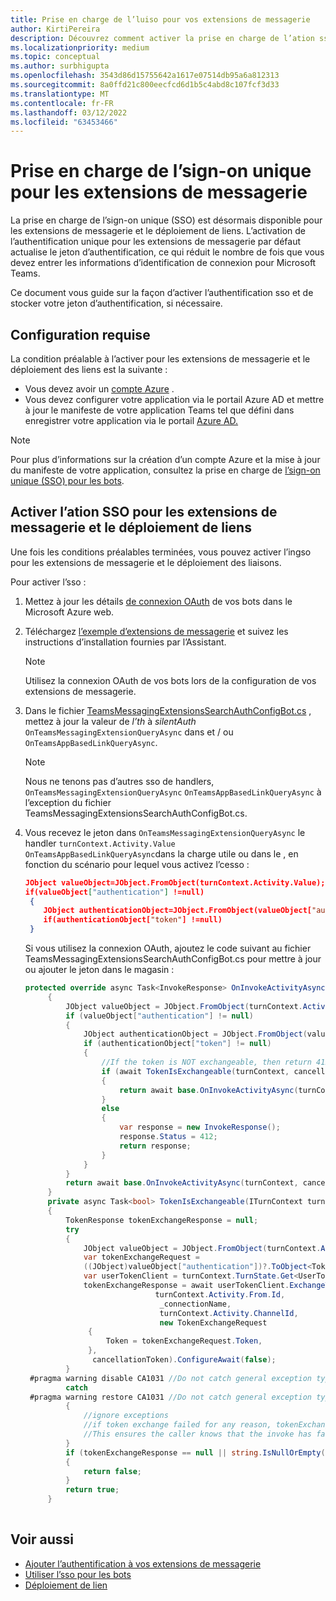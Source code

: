 ```yaml
---
title: Prise en charge de l’luiso pour vos extensions de messagerie
author: KirtiPereira
description: Découvrez comment activer la prise en charge de l’ation sso pour vos extensions de messagerie à l’aide d’exemples de code.
ms.localizationpriority: medium
ms.topic: conceptual
ms.author: surbhigupta
ms.openlocfilehash: 3543d86d15755642a1617e07514db95a6a812313
ms.sourcegitcommit: 8a0ffd21c800eecfcd6d1b5c4abd8c107fcf3d33
ms.translationtype: MT
ms.contentlocale: fr-FR
ms.lasthandoff: 03/12/2022
ms.locfileid: "63453466"
---
```

# <a name="single-sign-on-support-for-messaging-extensions"></a>Prise en charge de l’sign-on unique pour les extensions de messagerie

La prise en charge de l’sign-on unique (SSO) est désormais disponible pour les extensions de messagerie et le déploiement de liens. L’activation de l’authentification unique pour les extensions de messagerie par défaut actualise le jeton d’authentification, ce qui réduit le nombre de fois que vous devez entrer les informations d’identification de connexion pour Microsoft Teams.

Ce document vous guide sur la façon d’activer l’authentification sso et de stocker votre jeton d’authentification, si nécessaire.

## <a name="prerequisites"></a>Configuration requise

La condition préalable à l’activer pour les extensions de messagerie et le déploiement des liens est la suivante :

* Vous devez avoir un [compte Azure](https://azure.microsoft.com/free/) .
* Vous devez configurer votre application via le portail Azure AD et mettre à jour le manifeste de votre application Teams tel que défini dans enregistrer votre application via le portail [Azure AD.](../../bots/how-to/authentication/auth-aad-sso-bots.md#register-your-app-through-the-azure-ad-portal)

> [!NOTE]
> Pour plus d’informations sur la création d’un compte Azure et la mise à jour du manifeste de votre application, consultez la prise en charge de [l’sign-on unique (SSO) pour les bots](../../bots/how-to/authentication/auth-aad-sso-bots.md).

## <a name="enable-sso-for-messaging-extensions-and-link-unfurling"></a>Activer l’ation SSO pour les extensions de messagerie et le déploiement de liens

Une fois les conditions préalables terminées, vous pouvez activer l’ingso pour les extensions de messagerie et le déploiement des liaisons.

Pour activer l’sso :

1. Mettez à jour les détails [de connexion OAuth](../../bots/how-to/authentication/auth-aad-sso-bots.md#update-the-azure-portal-with-the-oauth-connection) de vos bots dans le Microsoft Azure web.
2. Téléchargez [l’exemple d’extensions de messagerie](https://github.com/microsoft/BotBuilder-Samples/tree/main/samples/csharp_dotnetcore/52.teams-messaging-extensions-search-auth-config) et suivez les instructions d’installation fournies par l’Assistant.
   > [!NOTE]
   > Utilisez la connexion OAuth de vos bots lors de la configuration de vos extensions de messagerie.
3. Dans le fichier [TeamsMessagingExtensionsSearchAuthConfigBot.cs](https://github.com/microsoft/BotBuilder-Samples/tree/main/samples/csharp_dotnetcore/52.teams-messaging-extensions-search-auth-config/Bots/TeamsMessagingExtensionsSearchAuthConfigBot.cs) , mettez à jour la valeur de *l’th* à *silentAuth* `OnTeamsMessagingExtensionQueryAsync` dans et / ou `OnTeamsAppBasedLinkQueryAsync`.  

    > [!NOTE]
    > Nous ne tenons pas d’autres sso de handlers, `OnTeamsMessagingExtensionQueryAsync` `OnTeamsAppBasedLinkQueryAsync` à l’exception du fichier TeamsMessagingExtensionsSearchAuthConfigBot.cs.

4. Vous recevez le jeton dans `OnTeamsMessagingExtensionQueryAsync` le handler `turnContext.Activity.Value` `OnTeamsAppBasedLinkQueryAsync`dans la charge utile ou dans le , en fonction du scénario pour lequel vous activez l’cesso :

    ```json
    JObject valueObject=JObject.FromObject(turnContext.Activity.Value);
    if(valueObject["authentication"] !=null)
     {
        JObject authenticationObject=JObject.FromObject(valueObject["authentication"]);
        if(authenticationObject["token"] !=null)
     }
    
     ```
  
    Si vous utilisez la connexion OAuth, ajoutez le code suivant au fichier TeamsMessagingExtensionsSearchAuthConfigBot.cs pour mettre à jour ou ajouter le jeton dans le magasin :

   ```C#
   protected override async Task<InvokeResponse> OnInvokeActivityAsync(ITurnContext<IInvokeActivity> turnContext, CancellationToken cancellationToken)
        {
            JObject valueObject = JObject.FromObject(turnContext.Activity.Value);
            if (valueObject["authentication"] != null)
            {
                JObject authenticationObject = JObject.FromObject(valueObject["authentication"]);
                if (authenticationObject["token"] != null)
                {
                    //If the token is NOT exchangeable, then return 412 to require user consent
                    if (await TokenIsExchangeable(turnContext, cancellationToken))
                    {
                        return await base.OnInvokeActivityAsync(turnContext, cancellationToken).ConfigureAwait(false);
                    }
                    else
                    {
                        var response = new InvokeResponse();
                        response.Status = 412;
                        return response;
                    }
                }
            }
            return await base.OnInvokeActivityAsync(turnContext, cancellationToken).ConfigureAwait(false);
        }
        private async Task<bool> TokenIsExchangeable(ITurnContext turnContext, CancellationToken cancellationToken)
        {
            TokenResponse tokenExchangeResponse = null;
            try
            {
                JObject valueObject = JObject.FromObject(turnContext.Activity.Value);
                var tokenExchangeRequest =
                ((JObject)valueObject["authentication"])?.ToObject<TokenExchangeInvokeRequest>();
                var userTokenClient = turnContext.TurnState.Get<UserTokenClient>();
                tokenExchangeResponse = await userTokenClient.ExchangeTokenAsync(
                                turnContext.Activity.From.Id,
                                 _connectionName,
                                 turnContext.Activity.ChannelId,
                                 new TokenExchangeRequest
                 {
                     Token = tokenExchangeRequest.Token,
                 },
                  cancellationToken).ConfigureAwait(false);
            }
    #pragma warning disable CA1031 //Do not catch general exception types (ignoring, see comment below)
            catch
    #pragma warning restore CA1031 //Do not catch general exception types
            {
                //ignore exceptions
                //if token exchange failed for any reason, tokenExchangeResponse above remains null, and a failure invoke response is sent to the caller.
                //This ensures the caller knows that the invoke has failed.
            }
            if (tokenExchangeResponse == null || string.IsNullOrEmpty(tokenExchangeResponse.Token))
            {
                return false;
            }
            return true;
        }
    
    ```

## <a name="see-also"></a>Voir aussi

* [Ajouter l’authentification à vos extensions de messagerie](add-authentication.md)
* [Utiliser l’sso pour les bots](../../bots/how-to/authentication/auth-aad-sso-bots.md)
* [Déploiement de lien](link-unfurling.md)
